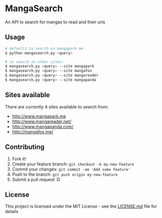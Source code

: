 # MangaSearch

An API to search for mangas to read and their urls

## Usage

```bash
# defaults to search on mangapark.me
$ python mangasearch.py <query> 

# to search on other sites:
$ mangasearch.py <query> --site mangapark
$ mangasearch.py <query> --site mangafox
$ mangasearch.py <query> --site mangareader
$ mangasearch.py <query> --site mangapanda
```

## Sites available

There are currently 4 sites available to search from:

- http://www.mangapark.me
- http://www.mangareader.net/
- http://www.mangapanda.com/
- http://mangafox.me/

## Contributing

1. Fork it!
2. Create your feature branch: `git checkout -b my-new-feature`
3. Commit your changes: `git commit -am 'Add some feature'`
4. Push to the branch: `git push origin my-new-feature`
5. Submit a pull request :D

## License
This project is licensed under the MIT License - see the [LICENSE.md](LICENSE.md) file for details
